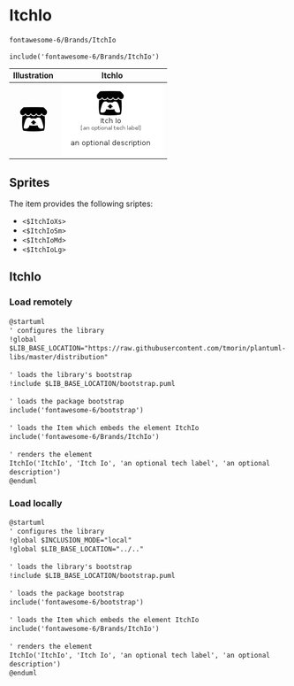 # ItchIo


```text
fontawesome-6/Brands/ItchIo
```

```text
include('fontawesome-6/Brands/ItchIo')
```



| Illustration | ItchIo |
| :---: | :---: |
| ![illustration for Illustration](../../fontawesome-6/Brands/ItchIo.png) | ![illustration for ItchIo](../../fontawesome-6/Brands/ItchIo.Local.png) |



## Sprites
The item provides the following sriptes:

- `<$ItchIoXs>`
- `<$ItchIoSm>`
- `<$ItchIoMd>`
- `<$ItchIoLg>`





## ItchIo

### Load remotely
```plantuml
@startuml
' configures the library
!global $LIB_BASE_LOCATION="https://raw.githubusercontent.com/tmorin/plantuml-libs/master/distribution"

' loads the library's bootstrap
!include $LIB_BASE_LOCATION/bootstrap.puml

' loads the package bootstrap
include('fontawesome-6/bootstrap')

' loads the Item which embeds the element ItchIo
include('fontawesome-6/Brands/ItchIo')

' renders the element
ItchIo('ItchIo', 'Itch Io', 'an optional tech label', 'an optional description')
@enduml
```

### Load locally
```plantuml
@startuml
' configures the library
!global $INCLUSION_MODE="local"
!global $LIB_BASE_LOCATION="../.."

' loads the library's bootstrap
!include $LIB_BASE_LOCATION/bootstrap.puml

' loads the package bootstrap
include('fontawesome-6/bootstrap')

' loads the Item which embeds the element ItchIo
include('fontawesome-6/Brands/ItchIo')

' renders the element
ItchIo('ItchIo', 'Itch Io', 'an optional tech label', 'an optional description')
@enduml
```

